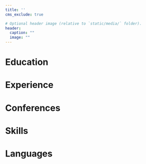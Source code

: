 ```yaml
---
title: ''
cms_exclude: true

# Optional header image (relative to `static/media/` folder).
header:
  caption: ""
  image: ""
---
```


# Education




# Experience 





# Conferences 


# Skills


# Languages

 
